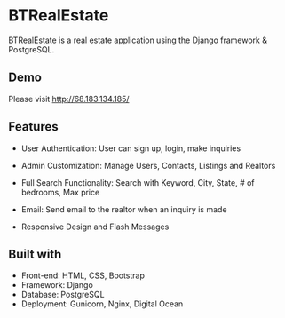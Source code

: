 # BTRealEstate

BTRealEstate is a real estate application using the Django framework & PostgreSQL.

## Demo

Please visit http://68.183.134.185/

## Features

* User Authentication: User can sign up, login, make inquiries

* Admin Customization: Manage Users, Contacts, Listings and Realtors

* Full Search Functionality: Search with Keyword, City, State, # of bedrooms, Max price

* Email: Send email to the realtor when an inquiry is made

* Responsive Design and Flash Messages

## Built with

* Front-end: HTML, CSS, Bootstrap
* Framework: Django
* Database: PostgreSQL
* Deployment: Gunicorn, Nginx, Digital Ocean

